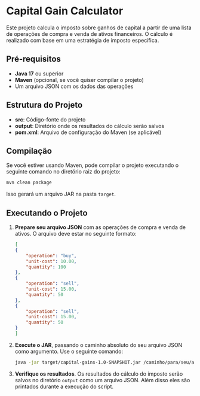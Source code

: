 # Capital Gain Calculator

Este projeto calcula o imposto sobre ganhos de capital a partir de uma lista de operações de compra e venda de ativos financeiros. O cálculo é realizado com base em uma estratégia de imposto específica.

## Pré-requisitos

- **Java 17** ou superior
- **Maven** (opcional, se você quiser compilar o projeto)
- Um arquivo JSON com os dados das operações

## Estrutura do Projeto

- **src**: Código-fonte do projeto
- **output**: Diretório onde os resultados do cálculo serão salvos
- **pom.xml**: Arquivo de configuração do Maven (se aplicável)

## Compilação

Se você estiver usando Maven, pode compilar o projeto executando o seguinte comando no diretório raiz do projeto:

```bash
mvn clean package
```

Isso gerará um arquivo JAR na pasta `target`.

## Executando o Projeto

1. **Prepare seu arquivo JSON** com as operações de compra e venda de ativos. O arquivo deve estar no seguinte formato:

    ```json
    [
    {
        "operation": "buy",
        "unit-cost": 10.00,
        "quantity": 100
    },
    {
        "operation": "sell",
        "unit-cost": 15.00,
        "quantity": 50
    },
    {
        "operation": "sell",
        "unit-cost": 15.00,
        "quantity": 50
    }
    ]
    ```

2. **Execute o JAR**, passando o caminho absoluto do seu arquivo JSON como argumento. Use o seguinte comando:

    ```bash
    java -jar target/capital-gains-1.0-SNAPSHOT.jar /caminho/para/seu/arquivo.json
    ```

3. **Verifique os resultados**. Os resultados do cálculo do imposto serão salvos no diretório `output` como um arquivo JSON. Além disso eles são printados durante a execução do script.
